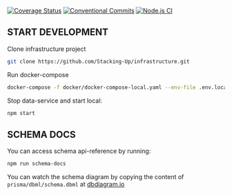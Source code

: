 [![Coverage Status](https://coveralls.io/repos/github/Stacking-Up/data-service/badge.svg?branch=main)](https://coveralls.io/github/Stacking-Up/data-service?branch=main)
[![Conventional Commits](https://img.shields.io/badge/Conventional%20Commits-1.0.0-green.svg)](https://conventionalcommits.org)
[![Node.js CI](https://github.com/Stacking-Up/data-service/actions/workflows/nodejs.yaml/badge.svg)](https://github.com/Stacking-Up/data-service/actions/workflows/nodejs.yaml)

## START DEVELOPMENT

Clone infrastructure project
```bash
git clone https://github.com/Stacking-Up/infrastructure.git
```

Run docker-compose
```bash
docker-compose -f docker/docker-compose-local.yaml --env-file .env.local up -d
```
Stop data-service and start local:
```bash
npm start
```

## SCHEMA DOCS

You can access schema api-reference by running:
```bash
npm run schema-docs
```
You can watch the schema diagram by copying the content of `prisma/dbml/schema.dbml` at [dbdiagram.io](https://dbdiagram.io/home)